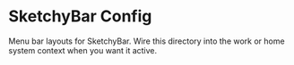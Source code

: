 # SketchyBar Config

Menu bar layouts for SketchyBar. Wire this directory into the work or home system context when you want it active.
